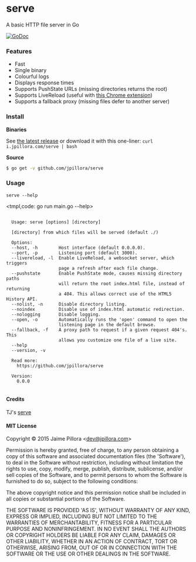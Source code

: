 
# serve

A basic HTTP file server in Go

[![GoDoc](https://godoc.org/github.com/jpillora/serve/server?status.svg)](https://godoc.org/github.com/jpillora/serve/server)

### Features

* Fast
* Single binary
* Colourful logs
* Displays response times
* Supports PushState URLs (missing directories returns the root)
* Supports LiveReload (useful with [this Chrome extension](https://chrome.google.com/webstore/detail/livereload/jnihajbhpnppcggbcgedagnkighmdlei?hl=en))
* Supports a fallback proxy (missing files defer to another server)

### Install

**Binaries**

See [the latest release](https://github.com/jpillora/serve/releases/latest) or download it with this one-liner: `curl i.jpillora.com/serve | bash`

**Source**

``` sh
$ go get -v github.com/jpillora/serve
```
### Usage

`serve --help`

<tmpl,code: go run main.go --help>
``` plain 

  Usage: serve [options] [directory]
  
  [directory] from which files will be served (default ./)
  
  Options:
  --host, -h        Host interface (default 0.0.0.0).
  --port, -p        Listening port (default 3000).
  --livereload, -l  Enable LiveReload, a websocket server, which triggers 
                    page a refresh after each file change.
  --pushstate       Enable PushState mode, causes missing directory paths 
                    will return the root index.html file, instead of returning 
                    a 404. This allows correct use of the HTML5 History API.
  --nolist, -n      Disable directory listing.
  --noindex         Disable use of index.html automatic redirection.
  --nologging       Disable logging.
  --open, -o        Automatically runs the 'open' command to open the 
                    listening page in the default browse.
  --fallback, -f    A proxy path to request if a given request 404's. This 
                    allows you customize one file of a live site.
  --help          
  --version, -v   
  
  Read more:
    https://github.com/jpillora/serve
  
  Version:
    0.0.0
  
```
</tmpl>

#### Credits

TJ's [serve](https://npmjs.com/package/serve)

#### MIT License

Copyright © 2015 Jaime Pillora &lt;dev@jpillora.com&gt;

Permission is hereby granted, free of charge, to any person obtaining
a copy of this software and associated documentation files (the
'Software'), to deal in the Software without restriction, including
without limitation the rights to use, copy, modify, merge, publish,
distribute, sublicense, and/or sell copies of the Software, and to
permit persons to whom the Software is furnished to do so, subject to
the following conditions:

The above copyright notice and this permission notice shall be
included in all copies or substantial portions of the Software.

THE SOFTWARE IS PROVIDED 'AS IS', WITHOUT WARRANTY OF ANY KIND,
EXPRESS OR IMPLIED, INCLUDING BUT NOT LIMITED TO THE WARRANTIES OF
MERCHANTABILITY, FITNESS FOR A PARTICULAR PURPOSE AND NONINFRINGEMENT.
IN NO EVENT SHALL THE AUTHORS OR COPYRIGHT HOLDERS BE LIABLE FOR ANY
CLAIM, DAMAGES OR OTHER LIABILITY, WHETHER IN AN ACTION OF CONTRACT,
TORT OR OTHERWISE, ARISING FROM, OUT OF OR IN CONNECTION WITH THE
SOFTWARE OR THE USE OR OTHER DEALINGS IN THE SOFTWARE.